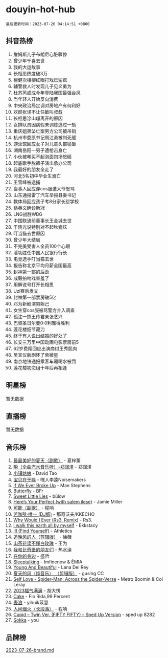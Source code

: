 # douyin-hot-hub

`最后更新时间：2023-07-26 04:14:51 +0800`

## 抖音热榜

1. 詹姆斯儿子布朗尼心脏骤停
1. 曾少年千喜去世
1. 我的大运故事
1. 长相思热度破3万
1. 檀健次相柳红眼打戏已鲨疯
1. 辅警救人时发现儿子见义勇为
1. 杜苏芮或成今年登陆我国最强台风
1. 当年轻人开始反向消费
1. 中央政治局定调对房地产有何利好
1. 欢颜张译不让任敏叫叔叔
1. 长相思涂山璟离开的原因
1. 女排队员因病假未训练逃过一劫
1. 重庆姐弟坠亡案男方公司被吊销
1. 杭州市委原书记周江勇被判死缓
1. 游泳馆回应女子对儿童头部猛砸
1. 湖南岳阳一男子遭枪击身亡
1. 小伙被嘲买不起泡面包场怒砸
1. 起底歌手脱裤子演出承办公司
1. 我最好的朋友全走了
1. 河北5名初中毕业生溺亡
1. 王雪峰被逮捕
1. 当事人回应穿cos服遭大爷怒骂
1. 山东通报雷丁汽车举报县委书记
1. 教体局回应孩子考8分家长怼学校
1. 蔡英文确诊新冠
1. LNG战胜WBG
1. 中国联通前董事长王金城去世
1. 于晓光说特别对不起秋瓷炫
1. 叮当猫去世原因
1. 曾少年大结局
1. 不完美受害人全员100个心眼
1. 潘功胜任中国人民银行行长
1. 电竞选手叮当猫去世
1. 报告称北京平均月薪全国最高
1. 封神第一部的后劲
1. 成毅拍吻戏害羞了
1. 用解说号打开长相思
1. Uzi赛后发文
1. 封神第一部票房破5亿
1. 邓为新剧演男妲己
1. 女生穿cos服被骂警方介入调查
1. 孤注一掷王传君亲张艺兴
1. 巴黎圣日尔曼0:0利雅得胜利
1. 莲花楼细节藏刀
1. 终于有人说出结婚的好处了
1. 长安三万里中国动画电影票房前5
1. 62岁费翔回应出演商纣王秀肌肉
1. 吴宣仪新剧怀了紫微星
1. 南京地铁通报乘客车厢喝水被罚
1. 莲花楼初恋组十年后再相逢

## 明星榜

暂无数据

## 直播榜

暂无数据

## 音乐榜

1. [最最美好的夏天（副歌）](https://sf6-cdn-tos.douyinstatic.com/obj/tos-cn-ve-2774/o4FMghDLZkPIkCutdrsXlbTHcaZztBfeCp9AFS) - 夏梓薰
1. [瞬（全曲汽水音乐听）-郑润泽](https://sf3-cdn-tos.douyinstatic.com/obj/tos-cn-ve-2774/o4Vb9eJZClCZTnRQYy0BRSeHGrDtrkrQgIBvQt) - 郑润泽
1. [小镇姑娘](https://sf3-cdn-tos.douyinstatic.com/obj/tos-cn-ve-2774/1ee4fa49917d4e9e8f06512cc6e778d9) - David Tao
1. [宝贝在干嘛](https://sf3-cdn-tos.douyinstatic.com/obj/tos-cn-ve-2774/okW4hBCfJI5B2ZEgTCtikhMW7IafzNrBQIYkpJ) - 嘿人李逵Noisemakers
1. [If We Ever Broke Up](https://sf3-cdn-tos.douyinstatic.com/obj/tos-cn-ve-2774/o8onj5HDk0ImtBmO0URBfeyCDXQJMYkQ1gb8Zy) - Mae Stephens
1. [Butterfly](https://sf6-cdn-tos.douyinstatic.com/obj/tos-cn-ve-2774/oIw3zNLcWhUhUDWqtQxQfAx6IXsSBzbyCg7CM0) - BFr
1. [Sweet Little Lies](https://sf3-cdn-tos.douyinstatic.com/obj/tos-cn-ve-2774/cebdd23e942a452c84c197b17c22ac7a) - bülow
1. [Here’s Your Perfect (with salem ilese)](https://sf6-cdn-tos.douyinstatic.com/obj/tos-cn-ve-2774/076b1576c6c546598f803fe53da388a7) - Jamie Miller
1. [可能（副歌）](https://sf6-cdn-tos.douyinstatic.com/obj/tos-cn-ve-2774/cde1731888894259b333569393c2fb51) - 程响
1. [苦咖啡·唯一 (DJ版)](https://sf6-cdn-tos.douyinstatic.com/obj/tos-cn-ve-2774/oohZWXUzNXlh9bzpBgNUfJCQHGILwWgDBaejQt) - 那奇沃夫/KKECHO
1. [Why Would I Ever (Rs3. Remix)](https://sf6-cdn-tos.douyinstatic.com/obj/tos-cn-ve-2774/oQNX0xZhO8IXeCRjCJQUZzkfQNLi2ItDAzEBgz) - Rs3.
1. [i walk this earth all by myself](https://sf3-cdn-tos.douyinstatic.com/obj/tos-cn-ve-2774/c751e38547b548b389ff6e1b9203b1de) - Ekkstacy
1. [III (Find Yourself)](https://sf3-cdn-tos.douyinstatic.com/obj/tos-cn-ve-2774/3b9e482a6da74de29fd5e2440e4373b4) - Athletics
1. [追晚风的人（剪辑版）](https://sf3-cdn-tos.douyinstatic.com/obj/tos-cn-ve-2774/560835060af84ac29cd5c12e2a98f7eb) - 徐薇
1. [山茶花读不懂白玫瑰](https://sf6-cdn-tos.douyinstatic.com/obj/tos-cn-ve-2774/osfn8B7DktrRHEPJgPCfDbw7QDQEkwC16BxZg9) - 王为
1. [我和比奇堡的朋友们](https://sf3-cdn-tos.douyinstatic.com/obj/tos-cn-ve-2774/f0505db981ea4a6d91453a15924a82aa) - 热水澡
1. [在你的身边](https://sf6-cdn-tos.douyinstatic.com/obj/tos-cn-ve-2774/9dce2ee6c9f84c17a6d68458730d7ae8) - 盛哲
1. [Sleeptalking](https://sf6-cdn-tos.douyinstatic.com/obj/tos-cn-ve-2774/f23bc60230804ede98a163e1926e0857) - Imfinenow & ÊMIA
1. [Young And Beautiful](https://sf6-cdn-tos.douyinstatic.com/obj/tos-cn-ve-2774/3ca6987c98c947768abb9cce3ee5530c) - Lana Del Rey
1. [夏天的风（纯音乐） （剪辑版）](https://sf6-cdn-tos.douyinstatic.com/obj/tos-cn-ve-2774/oUzLjBZZFQAoNRmGokEeD5zfQCObp6UeFAnTa6) - gusing CC
1. [Self Love - Spider-Man: Across the Spider-Verse](https://sf3-cdn-tos.douyinstatic.com/obj/tos-cn-ve-2774/o8YzagIFYnO2FNIznDQzpeeLfrdCVAbYDDaLoS) - Metro Boomin & Coi Leray
1. [2023福气满满](https://sf3-cdn-tos.douyinstatic.com/obj/tos-cn-ve-2774/ocebsi6kbCVkBMAcDJkqdZpBQMubYSQetK2gQn) - 胡大愣
1. [Cake](https://sf3-cdn-tos.douyinstatic.com/obj/tos-cn-ve-2774/3545db16eba4434c853ab891b2b752af) - Flo Rida,99 Percent
1. [麦浪](https://sf3-cdn-tos.douyinstatic.com/obj/tos-cn-ve-2774/872ff36b718445c6a3882ba18b546970) - yihuik苡慧
1. [人间烟火（长段落）](https://sf3-cdn-tos.douyinstatic.com/obj/tos-cn-ve-2774/eeb7f9f284d74db097f8341ace44bfa2) - 程响
1. [Cupid – Twin Ver. (FIFTY FIFTY) – Sped Up Version](https://sf3-cdn-tos.douyinstatic.com/obj/tos-cn-ve-2774/oMonQQ6t8nCfUnw44y8XBZkJytCgEBtWYebB2D) - sped up 8282
1. [Sokka](https://sf6-cdn-tos.douyinstatic.com/obj/tos-cn-ve-2774/b9c3e305c0474c898ce221c7aa498547) - you

## 品牌榜

[2023-07-26-brand.md](2023-07-26-brand.md)
